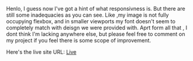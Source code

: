 Henlo, I guess now I've got a hint of what responsivness is. But there are still some inadequacies as you can see. Like ,my image is not fully occupying flexbox, and in smaller viewports my font doesn't seem to completely match with deisgn we were provided with. Aprt form all that , I dont think I'm  lacking anywhere else, but please feel free to comment on my project if you feel there is some scope of improvement.

Here's the live site URL: [Live](https://kabir-afk.github.io/frontend-mentor-challenges/stats-preview-card-component/)
